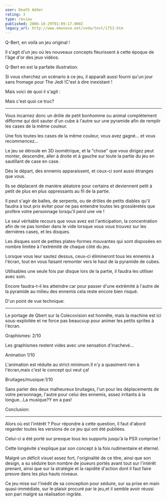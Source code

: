 ```yaml
---
user: Death Adder
rating: 3
type: review
published: 2006-10-29T01:09:17.000Z
legacy_url: http://www.emunova.net/veda/test/1753.htm
---
```

Q-Bert, en voilà un jeu original !  

Il s'agit d'un jeu où les nouveaux concepts fleurissent à cette époque de l'âge d'or des jeux vidéos.  

Q-Bert en est la parfaite illustration.  

Si vous cherchez un scénario à ce jeu, il apparaît aussi fourni qu'un jour sans fromage pour The Jedi !C'est à dire inexistant !  

Mais voici de quoi il s'agit :  

  

  

Mais c'est quoi ce truc?  

-----------------------------  

Vous incarnez donc un drôle de petit bonhomme ou animal complètement difforme qui doit sauter d'un cube à l'autre sur une pyramide afin de remplir les cases de la même couleur.  

Une fois toutes les cases de la même couleur, vous avez gagné... et vous recommencez...  

Le jeu se déroule en 3D isométrique, et la "chose" que vous dirigez peut monter, descendre, aller à droite et à gauche sur toute la partie du jeu en sautillant de case en case.  

Dès le départ, des ennemis apparaissent, et ceux-ci sont aussi étranges que vous.  

Ils se déplacent de manière aléatoire pour certains et deviennent petit à petit de plus en plus oppressants au fil de la partie.  

Il peut s'agir de balles, de serpents, ou de drôles de petits diables qu'il faudra à tout prix éviter pour ne pas entendre toutes les grossièretés que profère votre personnage lorsqu'il perd une vie !  

Le seul véritable recours que vous avez est l'anticipation, la concentration afin de ne pas tomber dans le vide lorsque vous vous trouvez sur les dernières cases, et les disques.  

Les disques sont de petites plates-formes mouvantes qui sont disposées en nombre limitée à l'extrémité de chaque côté du jeu.  

Lorsque vous leur sautez dessus, ceux-ci élimineront tous les ennemis à l'écran, tout en vous faisant remonter vers le haut de la pyramide de cubes.  

Utilisables une seule fois par disque lors de la partie, il faudra les utiliser avec soin.  

Encore faudra-t-il les atteindre car pour passer d'une extrêmité à l'autre de la pyramide au milieu des ennemis cela reste encore bien risqué.  

  

  

D'un point de vue technique:  

-----------------------------------  

Le portage de Qbert sur la Colecovision est honnête, mais la machine est ici sous-exploitée et ne force pas beaucoup pour animer les petits sprites à l'écran.  

  

Graphismes: 2/10  

Les graphismes restent vides avec une sensation d'inachevé...  

  

Animation 1/10  

L'animation est réduite au strict minimum.Il n'y a quasiment rien à l'écran,mais c'est le concept qui veut ça!  

  

Bruitages/musique:1/10  

Sans parler des deux malheureux bruitages, l'un pour les déplacements de votre personnage, l'autre pour celui des ennemis, assez irritants à la longue...La musique?Y en a pas!  

  

  

Conclusion:  

---------------  

Alors où est l'intérêt ? Pour répondre à cette question, il faut d'abord regarder toutes les versions de ce jeu qui ont été publiées.  

Celui-ci a été porté sur presque tous les supports jusqu'à la PSX comprise !  

Cette longévité s'explique par son concept à la fois rudimentaire et éternel.  

Malgré un déficit visuel assez fort, l'originalité de ce titre, ainsi que son design, a su séduire bon nombre de joueurs portés avant tout sur l'intérêt prenant, ainsi que sur la stratégie et la rapidité d'action dont il faut faire preuve dans les plus hauts niveaux.  

Ce jeu mise sur l'inédit de sa conception pour séduire, sur sa prise en main quasi-immédiate, sur le plaisir procuré par le jeu,et il semble avoir réussi son pari malgré sa réalisation ingrâte.